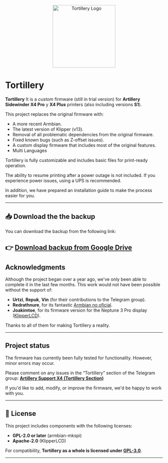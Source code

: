 <p align="center">
  <img src="assets/logo.png" alt="Tortillery Logo" width="200">
</p>

# Tortillery

**Tortillery** It is a *custom* firmware (still in trial version) for **Artillery Sidewinder X4 Pro** y **X4 Plus** printers (also including versions **S1**).

This project replaces the original firmware with:
- A more recent Armbian. 
- The latest version of Klipper (v13).  
- Removal of all problematic dependencies from the original firmware.  
- Fixed known bugs (such as Z-offset issues).
- A custom display firmware that includes most of the original features.  
- Multi Languages

Tortillery is fully customizable and includes basic files for print-ready operation.  

The ability to resume printing after a power outage is not included. If you experience power issues, using a UPS is recommended.  

In addition, we have prepared an installation guide to make the process easier for you.

---

## 📥 Download the the backup

You can download the backup from the following link:

👉 [**Download backup from Google Drive**](https://drive.google.com/drive/folders/1a4KYi0Am1W0iZ-H57P1Rgm2st5KSfFTt?usp=sharing)
---

## Acknowledgments

Although the project began over a year ago, we've only been able to complete it in the last few months. This work would not have been possible without the support of: 

- **Urtzi**, **Repuk**, **Vin** (for their contributions to the Telegram group).  
- **Redrathnure**, for its fantastic [Armbian no oficial](https://github.com/redrathnure/armbian-mkspi).  
- **Joakimtoe**, for its firmware version for the Neptune 3 Pro display ([KlipperLCD](https://github.com/joakimtoe/KlipperLCD)).  

Thanks to all of them for making Tortillery a reality.

---

## Project status

The firmware has currently been fully tested for functionality. However, minor errors may occur.

Please comment on any issues in the “Tortillery” section of the Telegram group: 
[**Artillery Support X4 (Tortillery Section)**](https://t.me/SoporteArtilleryX4)

If you'd like to add, modify, or improve the firmware, we'd be happy to work with you.

---

## 📜 License

This project includes components with the following licenses:

- **GPL-2.0 or later** (armbian-mkspi)
- **Apache-2.0** (KlipperLCD)

For compatibility, **Tortillery as a whole is licensed under [GPL-3.0](https://www.gnu.org/licenses/gpl-3.0.html)**.

---
